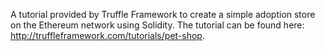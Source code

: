A tutorial provided by Truffle Framework to create a simple adoption store on the Ethereum network using Solidity. The tutorial can be found here: http://truffleframework.com/tutorials/pet-shop.
